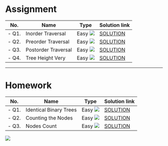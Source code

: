 # Assignment

| No.   | Name                                                                        | Type                                                     | Solution link                                                              |
|-------|-----------------------------------------------------------------------------|----------------------------------------------------------|----------------------------------------------------------------------------|
|- Q1.|  Inorder Traversal| Easy   [![](https://img.shields.io/badge/-EASY-green)]() |[SOLUTION](src/main/java/com/scaler/dsa/assignment/InorderTraversal.java)|
|- Q2.| Preorder Traversal |Easy   [![](https://img.shields.io/badge/-EASY-green)]()|[SOLUTION](src/main/java/com/scaler/dsa/assignment/PreorderTraversal.java)|
|- Q3.| Postorder Traversal |Easy   [![](https://img.shields.io/badge/-EASY-green)]()|[SOLUTION](src/main/java/com/scaler/dsa/assignment/PostorderTraversal.java)|
|- Q4.| Tree Height Very |Easy   [![](https://img.shields.io/badge/-EASY-green)]()|[SOLUTION](src/main/java/com/scaler/dsa/assignment/TreeHeight.java)|



*** 

# Homework

| No.   | Name                 | Type                                                     | Solution link                                                               |
|-------|----------------------|----------------------------------------------------------|-----------------------------------------------------------------------------|
|- Q1.| Identical Binary Trees |Easy   [![](https://img.shields.io/badge/-EASY-green)]()| [SOLUTION](src/main/java/com/scaler/dsa/homework/IdenticalBinaryTrees.java) |
|- Q2.| Counting the Nodes |Easy   [![](https://img.shields.io/badge/-EASY-green)]()| [SOLUTION](src/main/java/com/scaler/dsa/homework/CountingtheNodes.java)     |
|- Q3.| Nodes Count |Easy   [![](https://img.shields.io/badge/-EASY-green)]()| [SOLUTION](src/main/java/com/scaler/dsa/homework/NodesCount.java)           |




[![](https://img.shields.io/badge/github-blue?style=for-the-badge)](https://github.com/pashmash372)
